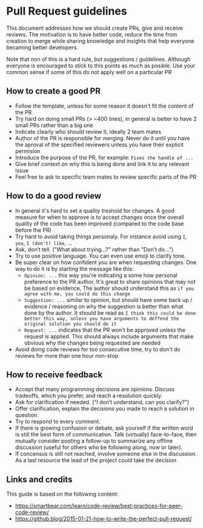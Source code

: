 # Pull Request guidelines

This document addresses how we should create PRs, give and receive reviews. The motivation is to have better code, reduce the time from creation to merge while sharing knowledge and insights that help everyone becaming better developers.

Note that non of this is a hard rule, but suggestions / guidelines. Although everyone is encouraged to stick to this points as much as posible. Use your common sense if some of this do not apply well on a particular PR

## How to create a good PR

- Follow the template, unless for some reason it doesn't fit the content of the PR
- Try hard on doing small PRs (> ~400 lines), in general is better to have 2 small PRs rather than a big one
- Indicate clearly who should review it, ideally 2 team mates
- Author of the PR is responsible for merging. Never do it until you have the aproval of the specified reviewers unless you have their explicit permision
- Introduce the purpose of the PR, for example: `Fixes the handle of ...`
- Give brief context on why this is being done and link it to any relevant issue
- Feel free to ask to specific team mates to review specific parts of the PR

## How to do a good review

- In general it's hard to set a quality treshold for changes. A good measure for when to approve is to accept changes once the overall quality of the code has been improved (compared to the code base before the PR)
- Try hard to avoid taking things personaly. For instance avoid using `I`, `you`, `I (don't) like`, ...
- Ask, don’t tell. ("What about trying...?" rather than "Don’t do...")
- Try to use positive language. You can even use emoji to clarify tone.
- Be super clear on how confident you are when requesting changes. One way to do it is by starting the message like this:
  - `Opinion: ...` this way you're indicating a some how personal preference to the PR author. It's great to share opinions that may not be based on evidence, The author should understand this as `if you agree with me, you could do this change`
  - `Suggestion: ...` similar to opinion, but should have some back up / evidence / reasoning on why the suggestion is better than what done by the author. It should be read as `I think this could be done better this way, unless you have arguments to deffend the original solution you should do it`
  - `Request: ...` indicates that the PR won't be approved unless the request is applied. This should always include arguments that make obvious why the changes being requested are needed
- Avoid doing code reviews for too consecutive time, try to don't do reviews for more than one hour non-stop

## How to receive feedback

- Accept that many programming decisions are opinions. Discuss tradeoffs, which you prefer, and reach a resolution quickly.
- Ask for clarification if needed. ("I don’t understand, can you clarify?")
- Offer clarification, explain the decisions you made to reach a solution in question.
- Try to respond to every comment.
- If there is growing confusion or debate, ask yourself if the written word is still the best form of communication. Talk (virtually) face-to-face, then mutually consider posting a follow-up to summarize any offline discussion (useful for others who be following along, now or later).
- If concensus is still not reached, involve someone else in the discussion. As a last resource the lead of the project could take the decision

## Links and credits

This guide is based on the following content:

- https://smartbear.com/learn/code-review/best-practices-for-peer-code-review/
- https://github.blog/2015-01-21-how-to-write-the-perfect-pull-request/